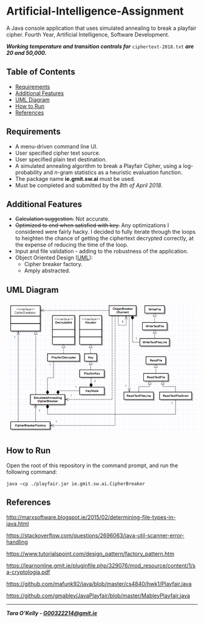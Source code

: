 # Artificial-Intelligence-Assignment
A Java console application that uses simulated annealing to break a playfair cipher. Fourth Year, Artificial Intelligence, Software Development.

**_Working temperature and transition controls for_** ```ciphertext-2018.txt``` **_are 20 and 50,000._**

## Table of Contents

+ [Requirements](#initial-plan)
+ [Additional Features](#additional-features)
+ [UML Diagram](#uml-diagram)
+ [How to Run](#how-to-run)
+ [References](#references)

## Requirements

+ A menu-driven command line UI.
+ User specified cipher text source.
+ User specified plain text destination.
+ A simulated annealing algorithm to break a Playfair Cipher, using a log-probability
and *n*-gram statistics as a heuristic evaluation function.
+ The package name **ie.gmit.sw.ai** must be used.
+ Must be completed and submitted by the *8th of April 2018*.

## Additional Features

+ ~~Calculation suggestion.~~ Not accurate.
+ ~~Optimized to end when satisfied with key.~~ Any optimizations I considered were fairly hacky. I decided to fully iterate through the loops to heighten the chance of getting the ciphertext decrypted correctly, at the expense of reducing the time of the loop.
+ Input and file validation - adding to the robustness of the application.
+ Object Oriented Design ([UML](#uml-diagram)):
  + Cipher breaker factory.
  + Amply abstracted.
  
## UML Diagram

![alt text](https://github.com/taraokelly/Artificial-Intelligence-Assignment/blob/master/img/UML.PNG "UML")

## How to Run

Open the root of this repository in the command prompt, and run the following command: 

```
java –cp ./playfair.jar ie.gmit.sw.ai.CipherBreaker
```

## References

http://marxsoftware.blogspot.ie/2015/02/determining-file-types-in-java.html

https://stackoverflow.com/questions/2696063/java-util-scanner-error-handling

https://www.tutorialspoint.com/design_pattern/factory_pattern.htm

https://learnonline.gmit.ie/pluginfile.php/329076/mod_resource/content/1/sa-cryptologia.pdf

https://github.com/mafunk92/java/blob/master/cs4840/hwk1/Playfair.java

https://github.com/gmabley/JavaPlayfair/blob/master/MableyPlayfair.java

-----

__*Tara O'Kelly - G00322214@gmit.ie*__
